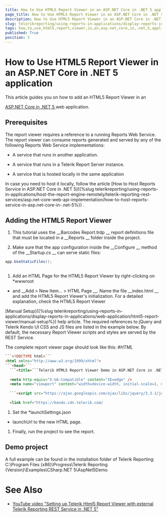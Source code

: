 ```yaml
---
title: How to Use HTML5 Report Viewer in an ASP.NET Core in .NET 5 application
page_title: How to Use HTML5 Report Viewer in an ASP.NET Core in .NET 5 application | for Telerik Reporting Documentation
description: How to Use HTML5 Report Viewer in an ASP.NET Core in .NET 5 application
slug: telerikreporting/using-reports-in-applications/display-reports-in-applications/web-application/html5-report-viewer/how-to-use-html5-report-viewer-in-an-asp.net-core-in-.net-5-application
tags: how,to,use,html5,report,viewer,in,an,asp.net,core,in,.net,5,application
published: True
position: 5
---
```


# How to Use HTML5 Report Viewer in an ASP.NET Core in .NET 5 application



This article guides you on how to add an HTML5 Report Viewer in an
        
[ASP.NET Core in .NET 5
](https://devblogs.microsoft.com/dotnet/introducing-net-5/
)        web application.
      


## Prerequisites

The report viewer requires a reference to a running Reports Web Service. The report viewer can consume reports generated and served by
          any of the following Reports Web Service implementations:
        


* A service that runs in another application.


* A service that runs in a Telerik Report Server instance.


* A service that is hosted locally in the same application


In case you need to host it locally, follow the article 
[How to Host Reports Service in ASP.NET Core in .NET 5]({%slug telerikreporting/using-reports-in-applications/host-the-report-engine-remotely/telerik-reporting-rest-services/asp.net-core-web-api-implementation/how-to-host-reports-service-in-asp.net-core-in-.net-5%})
.
        


## Adding the HTML5 Report Viewer

1. This tutorial uses the 
__Barcodes Report.trdp
__ report definitions file
              that must be located in a 
__Reports
__ folder inside the project.
            


1. Make sure that the app configuration inside the 
__Configure
__ method of the 
__Startup.cs
__              can serve static files:
            


	
````c#
app.UseStaticFiles();
            
````




1. Add an HTML Page for the HTML5 Report Viewer by right-clicking on 
*wwwroot
* and 
__Add > New Item... > HTML Page
__.
              Name the file 
__index.html
__ and add the HTML5 Report Viewer's initialization. For a detailed explanation, check the HTML5 Report Viewer
              
[Manual Setup]({%slug telerikreporting/using-reports-in-applications/display-reports-in-applications/web-application/html5-report-viewer/manual-setup%})
 help article.
              The required references to jQuery and Telerik Kendo UI CSS and JS files are listed in the example below.
              By default, the necessary Report Viewer scripts and styles are served by the REST Service.
            
The complete report viewer page should look like this:
#_HTML_

	
````html
```<!DOCTYPE html>``` 
<html xmlns="http://www.w3.org/1999/xhtml">
```<head>``` 
  ```<title>```Telerik HTML5 Report Viewer Demo in ASP.NET Core in .NET 5</title>
  
  <meta http-equiv="X-UA-Compatible" content="IE=edge" />
  <meta name="viewport" content="width=device-width, initial-scale=1, maximum-scale=1" />
  
  ```<script src="https://ajax.googleapis.com/ajax/libs/jquery/3.3.1/jquery.min.js">``````</script>``` 
  
  <link href="https://kendo.cdn.telerik.com/
````




1. Set the 
*launchSettings.json
* launchUrl to the new HTML page.
            


1. Finally, run the project to see the report.
            


## Demo project

A full example can be found in the installation folder of Telerik Reporting: C:\Program Files (x86)\Progress\Telerik Reporting {Version}\Examples\CSharp\.NET 5\AspNet5Demo
        


# See Also


 * [YouTube video "Setting up Telerik Html5 Report Viewer with external Telerik Reporting REST Service in .NET 5"
](https://www.youtube.com/watch?v=GeCUGTgZziI
)

